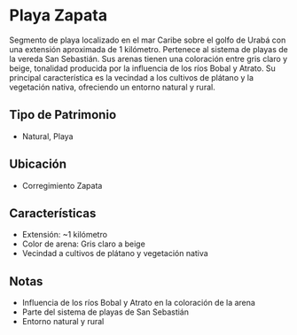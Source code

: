 # Playa Zapata

Segmento de playa localizado en el mar Caribe sobre el golfo de Urabá con una extensión aproximada de 1 kilómetro. Pertenece al sistema de playas de la vereda San Sebastián. Sus arenas tienen una coloración entre gris claro y beige, tonalidad producida por la influencia de los ríos Bobal y Atrato. Su principal característica es la vecindad a los cultivos de plátano y la vegetación nativa, ofreciendo un entorno natural y rural.

## Tipo de Patrimonio
- Natural, Playa

## Ubicación
- Corregimiento Zapata

## Características
- Extensión: ~1 kilómetro
- Color de arena: Gris claro a beige
- Vecindad a cultivos de plátano y vegetación nativa

## Notas
- Influencia de los ríos Bobal y Atrato en la coloración de la arena
- Parte del sistema de playas de San Sebastián
- Entorno natural y rural 